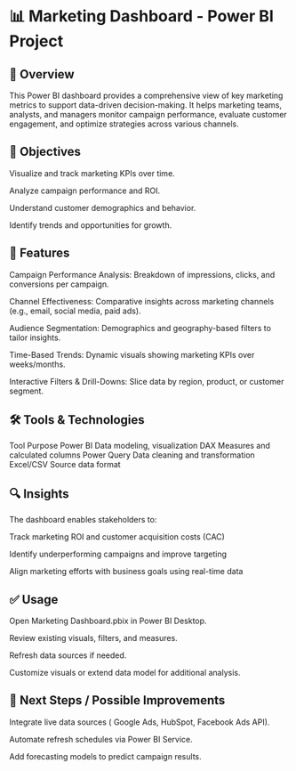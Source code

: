 # 📊 Marketing Dashboard - Power BI Project
## 📌 Overview
This Power BI dashboard provides a comprehensive view of key marketing metrics to support data-driven decision-making. It helps marketing teams, analysts, and managers monitor campaign performance, evaluate customer engagement, and optimize strategies across various channels.

## 🎯 Objectives
Visualize and track marketing KPIs over time.

Analyze campaign performance and ROI.

Understand customer demographics and behavior.

Identify trends and opportunities for growth.

## 🧩 Features
Campaign Performance Analysis: Breakdown of impressions, clicks, and conversions per campaign.

Channel Effectiveness: Comparative insights across marketing channels (e.g., email, social media, paid ads).

Audience Segmentation: Demographics and geography-based filters to tailor insights.

Time-Based Trends: Dynamic visuals showing marketing KPIs over weeks/months.

Interactive Filters & Drill-Downs: Slice data by region, product, or customer segment.

## 🛠️ Tools & Technologies
Tool	Purpose
Power BI	Data modeling, visualization
DAX	Measures and calculated columns
Power Query	Data cleaning and transformation
Excel/CSV	Source data format


## 🔍 Insights
The dashboard enables stakeholders to:

Track marketing ROI and customer acquisition costs (CAC)

Identify underperforming campaigns and improve targeting

Align marketing efforts with business goals using real-time data

## ✅ Usage
Open Marketing Dashboard.pbix in Power BI Desktop.

Review existing visuals, filters, and measures.

Refresh data sources if needed.

Customize visuals or extend data model for additional analysis.

## 📌 Next Steps / Possible Improvements
Integrate live data sources ( Google Ads, HubSpot, Facebook Ads API).

Automate refresh schedules via Power BI Service.

Add forecasting models to predict campaign results.
